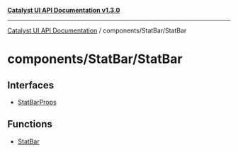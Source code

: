 [**Catalyst UI API Documentation v1.3.0**](../../../README.md)

---

[Catalyst UI API Documentation](../../../README.md) / components/StatBar/StatBar

# components/StatBar/StatBar

## Interfaces

- [StatBarProps](interfaces/StatBarProps.md)

## Functions

- [StatBar](functions/StatBar.md)
